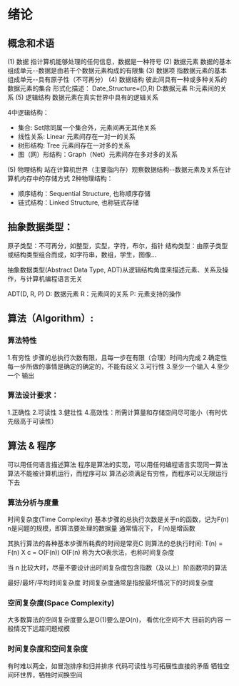 <!-- 数据结构 -->
# 绪论
## 概念和术语
(1) 数据
指计算机能够处理的任何信息，数据是一种符号
(2) 数据元素
数据的基本组成单元--数据是由若干个数据元素构成的有限集
(3) 数据项
指数据元素的基本组成单元--具有原子性（不可再分）
(4) 数据结构
彼此间具有一种或多种关系的数据元素的集合
形式化描述： Date_Structure=(D,R)
D:数据元素
R:元素间的关系
(5) 逻辑结构
数据元素在真实世界中具有的逻辑关系

4中逻辑结构：
- 集合: Set除同属一个集合外，元素间再无其他关系
- 线性关系: Linear 元素间存在一对一的关系
- 树形结构: Tree 元素间存在一对多的关系
- 图（网）形结构：Graph（Net）元素间存在多对多的关系

(5) 物理结构
站在计算机世界（主要指内存）观察数据结构--数据元素及关系在计算机内存中的存储方式
2种物理结构：
- 顺序结构：Sequential Structure, 也称顺序存储
- 链式结构：Linked Structure, 也称链式存储



## 抽象数据类型：
原子类型：不可再分，如整型，实型，字符，布尔，指针
结构类型：由原子类型或结构类型组合而成，如字符串，数组，学生，图像...

抽象数据类型(Abstract Data Type, ADT)从逻辑结构角度来描述元素、关系及操作，与计算机编程语言无关

ADT(D, R, P)
D: 数据元素
R：元素间的关系
P: 元素支持的操作


## 算法（Algorithm）:
### 算法特性
1.有穷性
步骤的总执行次数有限，且每一步在有限（合理）时间内完成
2.确定性
每一步所做的事情是确定的确定的，不能有歧义
3.可行性
3.至少一个输入
4.至少一个 输出

### 算法设计要求：
1.正确性
2.可读性
3.健壮性
4.高效性：所需计算量和存储空间尽可能小（有时优先级高于可读性）


## 算法 & 程序
可以用任何语言描述算法
程序是算法的实现，可以用任何编程语言实现同一算法
算法不能被计算机运行，而程序可以
算法必须满足有穷性，而程序可以无限运行下去

### 算法分析与度量
时间复杂度(Time Complexity)
基本步骤的总执行次数是关于n的函数，记为F(n)
n是问题的规模，即算法要处理的数据量
通常情况下， F(n)是增函数

其执行算法的各种基本步骤所耗费的时间是常亮C
则算法的总执行时间:
  T(n) = F(n) X c = O(F(n))
O(F(n) 称为大O表示法，也称时间复杂度


当 n 比较大时，尽量不要设计出时间复杂度包含指数（及以上）阶函数项的算法

最好/最坏/平均时间复杂度
时间复杂度通常是指按最坏情况下的时间复杂度


### 空间复杂度(Space Complexity)
大多数算法的空间复杂度要么是O(1)要么是O(n)， 看优化空间不大
目前的内容 一般情况下远超问题规模

### 时间复杂度和空间复杂度
有时难以两全，如冒泡排序和归并排序
代码可读性与可拓展性直接的矛盾
牺牲空间环世界，牺牲时间换空间





